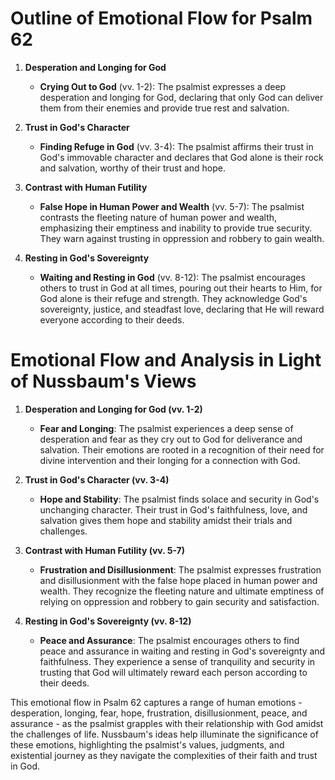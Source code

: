 # Outline of Emotional Flow for Psalm 62

1. **Desperation and Longing for God**
    - **Crying Out to God** (vv. 1-2): The psalmist expresses a deep desperation and longing for God, declaring that only God can deliver them from their enemies and provide true rest and salvation.

2. **Trust in God's Character**
    - **Finding Refuge in God** (vv. 3-4): The psalmist affirms their trust in God's immovable character and declares that God alone is their rock and salvation, worthy of their trust and hope.

3. **Contrast with Human Futility**
    - **False Hope in Human Power and Wealth** (vv. 5-7): The psalmist contrasts the fleeting nature of human power and wealth, emphasizing their emptiness and inability to provide true security. They warn against trusting in oppression and robbery to gain wealth.

4. **Resting in God's Sovereignty**
    - **Waiting and Resting in God** (vv. 8-12): The psalmist encourages others to trust in God at all times, pouring out their hearts to Him, for God alone is their refuge and strength. They acknowledge God's sovereignty, justice, and steadfast love, declaring that He will reward everyone according to their deeds.

# Emotional Flow and Analysis in Light of Nussbaum's Views

1. **Desperation and Longing for God (vv. 1-2)**
    - **Fear and Longing**: The psalmist experiences a deep sense of desperation and fear as they cry out to God for deliverance and salvation. Their emotions are rooted in a recognition of their need for divine intervention and their longing for a connection with God.

2. **Trust in God's Character (vv. 3-4)**
    - **Hope and Stability**: The psalmist finds solace and security in God's unchanging character. Their trust in God's faithfulness, love, and salvation gives them hope and stability amidst their trials and challenges.

3. **Contrast with Human Futility (vv. 5-7)**
    - **Frustration and Disillusionment**: The psalmist expresses frustration and disillusionment with the false hope placed in human power and wealth. They recognize the fleeting nature and ultimate emptiness of relying on oppression and robbery to gain security and satisfaction.

4. **Resting in God's Sovereignty (vv. 8-12)**
    - **Peace and Assurance**: The psalmist encourages others to find peace and assurance in waiting and resting in God's sovereignty and faithfulness. They experience a sense of tranquility and security in trusting that God will ultimately reward each person according to their deeds.

This emotional flow in Psalm 62 captures a range of human emotions - desperation, longing, fear, hope, frustration, disillusionment, peace, and assurance - as the psalmist grapples with their relationship with God amidst the challenges of life. Nussbaum's ideas help illuminate the significance of these emotions, highlighting the psalmist's values, judgments, and existential journey as they navigate the complexities of their faith and trust in God.